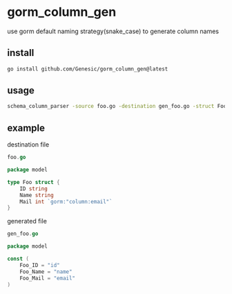 # gorm_column_gen

use gorm default naming strategy(snake_case) to generate column names

## install

```bash
go install github.com/Genesic/gorm_column_gen@latest
```


## usage

```bash
schema_column_parser -source foo.go -destination gen_foo.go -struct Foo -package model
```


## example

destination file
```go
foo.go

package model

type Foo struct {
    ID string
    Name string
    Mail int `gorm:"column:email"`
}
```

generated file
```go
gen_foo.go

package model

const (
    Foo_ID = "id"
    Foo_Name = "name"
    Foo_Mail = "email"
)
```

